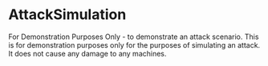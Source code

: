 # AttackSimulation
For Demonstration Purposes Only - to demonstrate an attack scenario.
This is for demonstration purposes only for the purposes of simulating an attack. It does not cause any damage to any machines.
